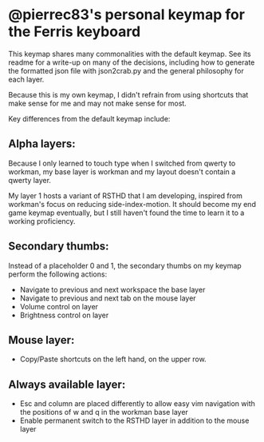 @pierrec83's personal keymap for the Ferris keyboard
====================================================

This keymap shares many commonalities with the default keymap.
See its readme for a write-up on many of the decisions, including
how to generate the formatted json file with json2crab.py and the
general philosophy for each layer.

Because this is my own keymap, I didn't refrain from using shortcuts
that make sense for me and may not make sense for most.

Key differences from the default keymap include:

Alpha layers:
-------------

Because I only learned to touch type when I switched from qwerty to workman,
my base layer is workman and my layout doesn't contain a qwerty layer.

My layer 1 hosts a variant of RSTHD that I am developing, inspired from workman's
focus on reducing side-index-motion. It should become my end game keymap eventually,
but I still haven't found the time to learn it to a working proficiency.

Secondary thumbs:
-----------------

Instead of a placeholder 0 and 1, the secondary thumbs on my keymap
perform the following actions:
* Navigate to previous and next workspace the base layer
* Navigate to previous and next tab on the mouse layer
* Volume control on layer
* Brightness control on layer

Mouse layer:
------------

* Copy/Paste shortcuts on the left hand, on the upper row.

Always available layer:
-----------------------

* Esc and column are placed differently to allow easy vim navigation with the positions of w and q in the workman base layer
* Enable permanent switch to the RSTHD layer in addition to the mouse layer
